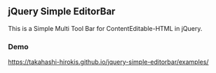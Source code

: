 ## jQuery Simple EditorBar

This is a Simple Multi Tool Bar for ContentEditable-HTML in jQuery.

### Demo

<https://takahashi-hirokis.github.io/jquery-simple-editorbar/examples/>
